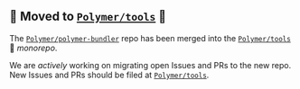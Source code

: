 ## 🚨 Moved to [`Polymer/tools`][1] 🚨

The [`Polymer/polymer-bundler`][2] repo has been merged into the [`Polymer/tools`][1] 🚝  *monorepo*.

We are *actively* working on migrating open Issues and PRs to the new repo. New Issues and PRs should be filed at [`Polymer/tools`][1].

[1]: https://github.com/Polymer/tools
[2]: https://github.com/Polymer/polymer-bundler

